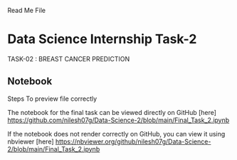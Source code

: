 
Read Me File
# Data Science Internship Task-2
TASK-02 : BREAST CANCER PREDICTION

## Notebook
Steps To preview file correctly

The notebook for the final task can be viewed directly on GitHub [here]
https://github.com/nilesh07g/Data-Science-2/blob/main/Final_Task_2.ipynb

If the notebook does not render correctly on GitHub, you can view it using nbviewer [here]
https://nbviewer.org/github/nilesh07g/Data-Science-2/blob/main/Final_Task_2.ipynb

